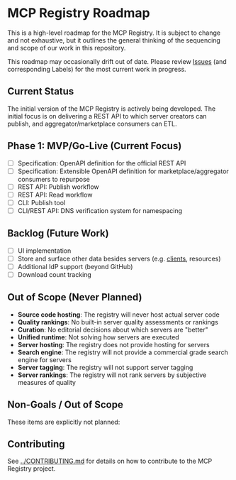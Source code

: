 # MCP Registry Roadmap

This is a high-level roadmap for the MCP Registry. It is subject to change and not exhaustive, but it outlines the general thinking of the sequencing and scope of our work in this repository.

This roadmap may occasionally drift out of date. Please review [Issues](https://github.com/modelcontextprotocol/registry/issues) (and corresponding Labels) for the most current work in progress.

## Current Status

The initial version of the MCP Registry is actively being developed. The initial focus is on delivering a REST API to which server creators can publish, and aggregator/marketplace consumers can ETL.

## Phase 1: MVP/Go-Live (Current Focus)

- [ ] Specification: OpenAPI definition for the official REST API
- [ ] Specification: Extensible OpenAPI definition for marketplace/aggregator consumers to repurpose
- [ ] REST API: Publish workflow
- [ ] REST API: Read workflow
- [ ] CLI: Publish tool
- [ ] CLI/REST API: DNS verification system for namespacing

## Backlog (Future Work)

- [ ] UI implementation
- [ ] Store and surface other data besides servers (e.g. [clients](https://modelcontextprotocol.io/clients), resources)
- [ ] Additional IdP support (beyond GitHub)
- [ ] Download count tracking

## Out of Scope (Never Planned)

- **Source code hosting**: The registry will never host actual server code
- **Quality rankings**: No built-in server quality assessments or rankings
- **Curation**: No editorial decisions about which servers are "better"
- **Unified runtime**: Not solving how servers are executed
- **Server hosting**: The registry does not provide hosting for servers
- **Search engine**: The registry will not provide a commercial grade search engine for servers
- **Server tagging**: The registry will not support server tagging
- **Server rankings**: The registry will not rank servers by subjective measures of quality


## Non-Goals / Out of Scope

These items are explicitly not planned:

## Contributing

See [../CONTRIBUTING.md](./CONTRIBUTING.md) for details on how to contribute to the MCP Registry project.